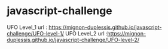 # javascript-challenge
UFO Level_1 url : https://mignon-duplessis.github.io/javascript-challenge/UFO-level-1/
UFO Level_2 url :https://mignon-duplessis.github.io/javascript-challenge/UFO-level-2/
